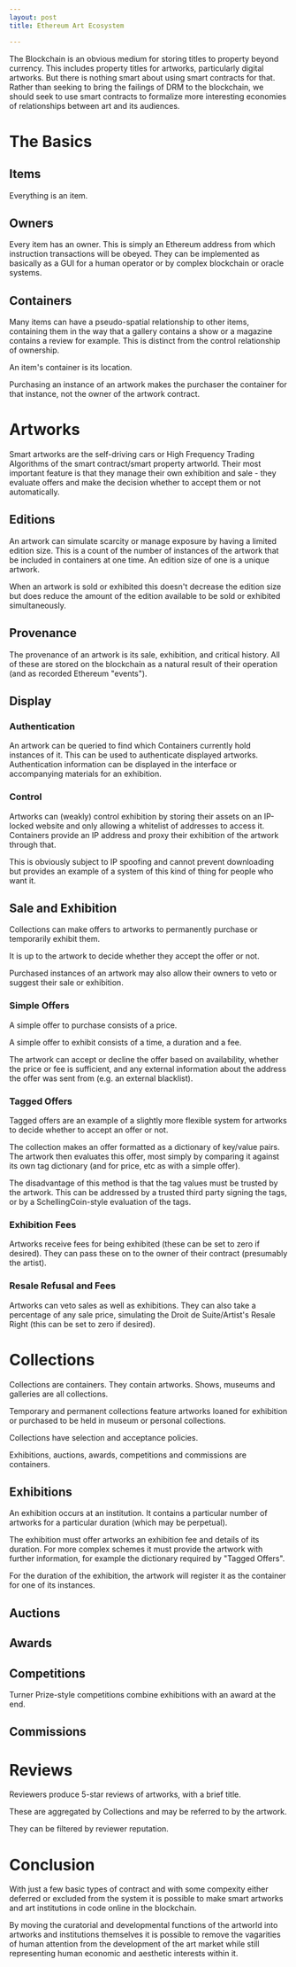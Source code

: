 ```yaml
---
layout: post
title: Ethereum Art Ecosystem

---
```


The Blockchain is an obvious medium for storing titles to property beyond currency. This includes property titles for artworks, particularly digital artworks. But there is nothing smart about using smart contracts for that. Rather than seeking to bring the failings of DRM to the blockchain, we should seek to use smart contracts to formalize more interesting economies of relationships between art and its audiences.


# The Basics

## Items

Everything is an item.

## Owners

Every item has an owner. This is simply an Ethereum address from which instruction transactions will be obeyed. They can be implemented as basically as a GUI for a human operator or by complex blockchain or oracle systems.

## Containers

Many items can have a pseudo-spatial relationship to other items, containing them in the way that a gallery contains a show or a magazine contains a review for example. This is distinct from the control relationship of ownership.

An item's container is its location.

Purchasing an instance of an artwork makes the purchaser the container for that instance, not the owner of the artwork contract.


# Artworks

Smart artworks are the self-driving cars or High Frequency Trading Algorithms of the smart contract/smart property artworld. Their most important feature is that they manage their own exhibition and sale - they evaluate offers and make the decision whether to accept them or not automatically.

## Editions

An artwork can simulate scarcity or manage exposure by having a limited edition size. This is a count of the number of instances of the artwork that be included in containers at one time. An edition size of one is a unique artwork.

When an artwork is sold or exhibited this doesn't decrease the edition size but does reduce the amount of the edition available to be sold or exhibited simultaneously.

## Provenance

The provenance of an artwork is its sale, exhibition, and critical history. All of these are stored on the blockchain as a natural result of their operation (and as recorded Ethereum "events").

## Display

### Authentication

An artwork can be queried to find which Containers currently hold instances of it. This can be used to authenticate displayed artworks. Authentication information can be displayed in the interface or accompanying materials for an exhibition.

### Control

Artworks can (weakly) control exhibition by storing their assets on an IP-locked website and only allowing a whitelist of addresses to access it. Containers provide an IP address and proxy their exhibition of the artwork through that.

This is obviously subject to IP spoofing and cannot prevent downloading but provides an example of a system of this kind of thing for people who want it.

## Sale and Exhibition

Collections can make offers to artworks to permanently purchase or temporarily exhibit them.

It is up to the artwork to decide whether they accept the offer or not.

Purchased instances of an artwork may also allow their owners to veto or suggest their sale or exhibition.

### Simple Offers

A simple offer to purchase consists of a price.

A simple offer to exhibit consists of a time, a duration and a fee. 

The artwork can accept or decline the offer based on availability, whether the price or fee is sufficient, and any external information about the address the offer was sent from (e.g. an external blacklist).

### Tagged Offers

Tagged offers are an example of a slightly more flexible system for artworks to decide whether to accept an offer or not.

The collection makes an offer formatted as a dictionary of key/value pairs. The artwork then evaluates this offer, most simply by comparing it against its own tag dictionary (and for price, etc as with a simple offer).

The disadvantage of this method is that the tag values must be trusted by the artwork. This can be addressed by a trusted third party signing the tags, or by a SchellingCoin-style evaluation of the tags.

### Exhibition Fees

Artworks receive fees for being exhibited (these can be set to zero if desired). They can pass these on to the owner of their contract (presumably the artist).

### Resale Refusal and Fees

Artworks can veto sales as well as exhibitions. They can also take a percentage of any sale price, simulating the Droit de Suite/Artist's Resale Right (this can be set to zero if desired).


# Collections

Collections are containers. They contain artworks. Shows, museums and galleries are all collections.

Temporary and permanent collections feature artworks loaned for exhibition or purchased to be held in museum or personal collections.

Collections have selection and acceptance policies.

Exhibitions, auctions, awards, competitions and commissions are containers.

## Exhibitions

An exhibition occurs at an institution. It contains a particular number of artworks for a particular duration (which may be perpetual).

The exhibition must offer artworks an exhibition fee and details of its duration. For more complex schemes it must provide the artwork with further information, for example the dictionary required by "Tagged Offers".

For the duration of the exhibition, the artwork will register it as the container for one of its instances.

## Auctions

## Awards

## Competitions

Turner Prize-style competitions combine exhibitions with an award at the end.

## Commissions


# Reviews

Reviewers produce 5-star reviews of artworks, with a brief title.

These are aggregated by Collections and may be referred to by the artwork.

They can be filtered by reviewer reputation.




# Conclusion

With just a few basic types of contract and with some compexity either deferred or excluded from the system it is possible to make smart artworks and art institutions in code online in the blockchain.

By moving the curatorial and developmental functions of the artworld into artworks and institutions themselves it is possible to remove the vagarities of human attention from the development of the art market while still representing human economic and aesthetic interests within it.
